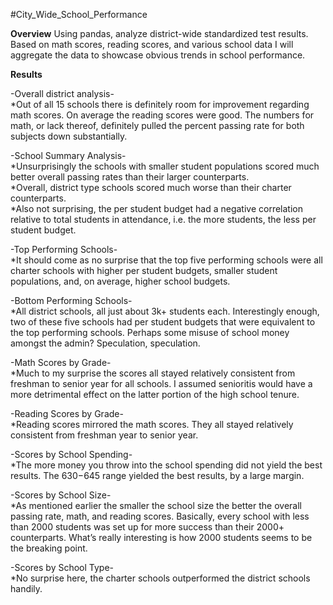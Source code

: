 #City_Wide_School_Performance

**Overview**
Using pandas, analyze district-wide standardized test results. Based on math scores, reading scores, and various school data I will aggregate the data to showcase obvious trends in school performance. 

**Results**

-Overall district analysis-<br>
*Out of all 15 schools there is definitely room for improvement regarding math scores. On average the reading scores were good. The numbers for math, or lack thereof, definitely pulled the percent passing rate for both subjects down substantially. 


-School Summary Analysis-<br>
*Unsurprisingly the schools with smaller student populations scored much better overall passing rates than their larger counterparts.<br>
*Overall, district type schools scored much worse than their charter counterparts.<br>
*Also not surprising, the per student budget had a negative correlation relative to total students in attendance, i.e. the more students, the less per student budget. 


-Top Performing Schools-<br>
*It should come as no surprise that the top five performing schools were all charter schools with higher per student budgets, smaller student populations, and, on average, higher school budgets.


-Bottom Performing Schools-<br>
*All district schools, all just about 3k+ students each. Interestingly enough, two of these five schools had per student budgets that were equivalent to the top performing schools. Perhaps some misuse of school money amongst the admin? Speculation, speculation. 


-Math Scores by Grade-<br>
*Much to my surprise the scores all stayed relatively consistent from freshman to senior year for all schools. I assumed senioritis would have a more detrimental effect on the latter portion of the high school tenure. 


-Reading Scores by Grade-<br>
*Reading scores mirrored the math scores. They all stayed relatively consistent from freshman year to senior year. 


-Scores by School Spending-<br>
*The more money you throw into the school spending did not yield the best results. The $630-$645 range yielded the best results, by a large margin.


-Scores by School Size-<br>
*As mentioned earlier the smaller the school size the better the overall passing rate, math, and reading scores. Basically, every school with less than 2000 students was set up for more success than their 2000+ counterparts. What’s really interesting is how 2000 students seems to be the breaking point. 


-Scores by School Type-<br>
*No surprise here, the charter schools outperformed the district schools handily.
